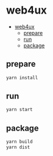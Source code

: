# web4ux

- [web4ux](#web4ux)
  - [prepare](#prepare)
  - [run](#run)
  - [package](#package)

## prepare

```sh
yarn install
```

## run

```sh
yarn start
```

## package

```sh
yarn build
yarn dist
```

